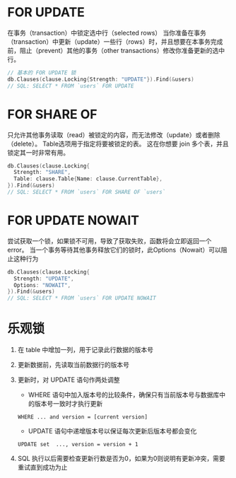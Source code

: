 # FOR UPDATE
在事务（transaction）中锁定选中行（selected rows）
当你准备在事务（transaction）中更新（update）一些行（rows）时，并且想要在本事务完成前，阻止（prevent）其他的事务（other transactions）修改你准备更新的选中行。
```go
// 基本的 FOR UPDATE 锁
db.Clauses(clause.Locking{Strength: "UPDATE"}).Find(&users)
// SQL: SELECT * FROM `users` FOR UPDATE
```

# FOR SHARE OF
只允许其他事务读取（read）被锁定的内容，而无法修改（update）或者删除（delete）。
Table选项用于指定将要被锁定的表。 这在你想要 join 多个表，并且锁定其一时非常有用。
```go
db.Clauses(clause.Locking{
  Strength: "SHARE",
  Table: clause.Table{Name: clause.CurrentTable},
}).Find(&users)
// SQL: SELECT * FROM `users` FOR SHARE OF `users`
```

# FOR UPDATE NOWAIT
尝试获取一个锁，如果锁不可用，导致了获取失败，函数将会立即返回一个error。 当一个事务等待其他事务释放它们的锁时，此Options（Nowait）可以阻止这种行为
```go
db.Clauses(clause.Locking{
  Strength: "UPDATE",
  Options: "NOWAIT",
}).Find(&users)
// SQL: SELECT * FROM `users` FOR UPDATE NOWAIT
```

# 乐观锁
1. 在 table 中增加一列，用于记录此行数据的版本号
2. 更新数据前，先读取当前数据行的版本号
3. 更新时，对 UPDATE 语句作两处调整
    * WHERE 语句中加入版本号的比较条件，确保只有当前版本号与数据库中的版本号一致时才执行更新
    ```
    WHERE ... and version = [current version]
    ```

    * UPDATE 语句中递增版本号以保证每次更新后版本号都会变化
    ```
    UPDATE set  ..., version = version + 1
    ```
4. SQL 执行以后需要检查更新行数是否为0，如果为0则说明有更新冲突，需要重试直到成功为止
